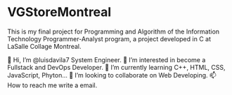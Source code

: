 # VGStoreMontreal
This is my final project for Programming and Algorithm of the Information Technology Programmer-Analyst program, a project developed in C at LaSalle Collage Montreal.

👋 Hi, I’m @luisdavila7 System Engineer.
👀 I’m interested in become a Fullstack and DevOps Developer.
🌱 I’m currently learning C++, HTML, CSS, JavaScript, Phyton...
💞️ I’m looking to collaborate on Web Developing.
📫 How to reach me write a email.

